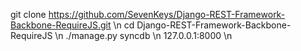git clone https://github.com/SevenKeys/Django-REST-Framework-Backbone-RequireJS.git \n
cd Django-REST-Framework-Backbone-RequireJS \n
./manage.py syncdb \n
127.0.0.1:8000 \n
